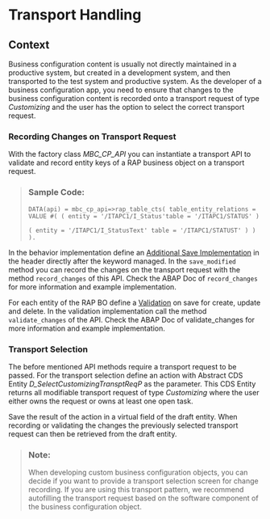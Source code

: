 <!-- loio4d6e84a201cd4b5092ec038073b58344 -->

# Transport Handling



<a name="loio4d6e84a201cd4b5092ec038073b58344__section_ekf_3pb_pvb"/>

## Context

Business configuration content is usually not directly maintained in a productive system, but created in a development system, and then transported to the test system and productive system. As the developer of a business configuration app, you need to ensure that changes to the business configuration content is recorded onto a transport request of type *Customizing* and the user has the option to select the correct transport request.



### Recording Changes on Transport Request

With the factory class *MBC\_CP\_API* you can instantiate a transport API to validate and record entity keys of a RAP business object on a transport request.

> ### Sample Code:  
> ```
> DATA(api) = mbc_cp_api=>rap_table_cts( table_entity_relations = VALUE #( ( entity = '/ITAPC1/I_Status'table = '/ITAPC1/STATUS' )
>                                                                                  ( entity = '/ITAPC1/I_StatusText' table = '/ITAPC1/STATUST' ) ) ).
> ```

In the behavior implementation define an [Additional Save Implementation](https://help.sap.com/doc/abapdocu_cp_index_htm/CLOUD/en-US/index.htm?file=abenbdl_saving.htm) in the header directly after the keyword managed. In the `save_modified` method you can record the changes on the transport request with the method `record_changes` of this API. Check the ABAP Doc of `record_changes` for more information and example implementation.

For each entity of the RAP BO define a [Validation](https://help.sap.com/docs/abap-cloud/abap-rap/validations?version=sap_btp) on save for create, update and delete. In the validation implementation call the method `validate_changes` of the API. Check the ABAP Doc of validate\_changes for more information and example implementation.



### Transport Selection

The before mentioned API methods require a transport request to be passed. For the transport selection define an action with Abstract CDS Entity *D\_SelectCustomizingTransptReqP* as the parameter. This CDS Entity returns all modifiable transport request of type *Customizing* where the user either owns the request or owns at least one open task.

Save the result of the action in a virtual field of the draft entity. When recording or validating the changes the previously selected transport request can then be retrieved from the draft entity.

> ### Note:  
> When developing custom business configuration objects, you can decide if you want to provide a transport selection screen for change recording. If you are using this transport pattern, we recommend autofilling the transport request based on the software component of the business configuration object.


